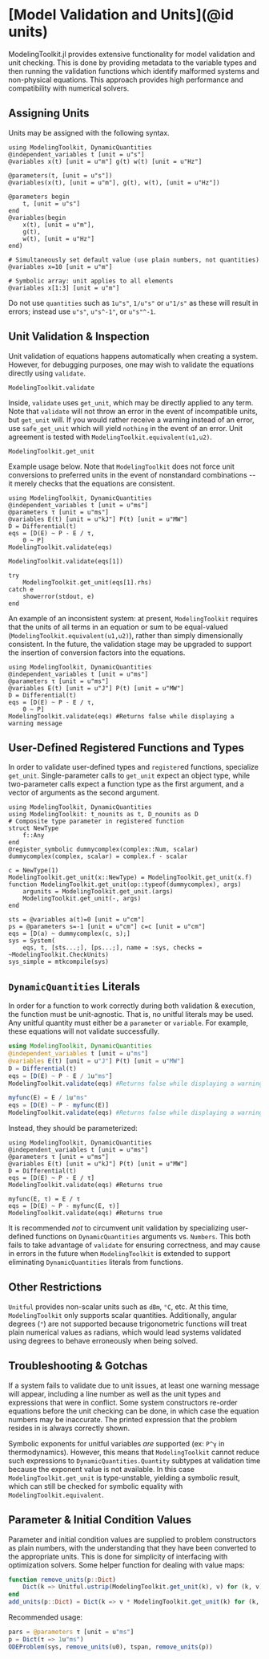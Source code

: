 # [Model Validation and Units](@id units)

ModelingToolkit.jl provides extensive functionality for model validation and unit checking. This is done by providing metadata to the variable types and then running the validation functions which identify malformed systems and non-physical equations. This approach provides high performance and compatibility with numerical solvers.

## Assigning Units

Units may be assigned with the following syntax.

```@example validation
using ModelingToolkit, DynamicQuantities
@independent_variables t [unit = u"s"]
@variables x(t) [unit = u"m"] g(t) w(t) [unit = u"Hz"]

@parameters(t, [unit = u"s"])
@variables(x(t), [unit = u"m"], g(t), w(t), [unit = u"Hz"])

@parameters begin
    t, [unit = u"s"]
end
@variables(begin
    x(t), [unit = u"m"],
    g(t),
    w(t), [unit = u"Hz"]
end)

# Simultaneously set default value (use plain numbers, not quantities)
@variables x=10 [unit = u"m"]

# Symbolic array: unit applies to all elements
@variables x[1:3] [unit = u"m"]
```

Do not use `quantities` such as  `1u"s"`, `1/u"s"` or `u"1/s"` as these will result in errors; instead use `u"s"`, `u"s^-1"`, or `u"s"^-1`.

## Unit Validation & Inspection

Unit validation of equations happens automatically when creating a system. However, for debugging purposes, one may wish to validate the equations directly using `validate`.

```@docs
ModelingToolkit.validate
```

Inside, `validate` uses `get_unit`, which may be directly applied to any term. Note that `validate` will not throw an error in the event of incompatible units, but `get_unit` will. If you would rather receive a warning instead of an error, use `safe_get_unit` which will yield `nothing` in the event of an error. Unit agreement is tested with `ModelingToolkit.equivalent(u1,u2)`.

```@docs
ModelingToolkit.get_unit
```

Example usage below. Note that `ModelingToolkit` does not force unit conversions to preferred units in the event of nonstandard combinations -- it merely checks that the equations are consistent.

```@example validation
using ModelingToolkit, DynamicQuantities
@independent_variables t [unit = u"ms"]
@parameters τ [unit = u"ms"]
@variables E(t) [unit = u"kJ"] P(t) [unit = u"MW"]
D = Differential(t)
eqs = [D(E) ~ P - E / τ,
    0 ~ P]
ModelingToolkit.validate(eqs)
```

```@example validation
ModelingToolkit.validate(eqs[1])
```

```@example validation
try
    ModelingToolkit.get_unit(eqs[1].rhs)
catch e
    showerror(stdout, e)
end
```

An example of an inconsistent system: at present, `ModelingToolkit` requires that the units of all terms in an equation or sum to be equal-valued (`ModelingToolkit.equivalent(u1,u2)`), rather than simply dimensionally consistent. In the future, the validation stage may be upgraded to support the insertion of conversion factors into the equations.

```@example validation
using ModelingToolkit, DynamicQuantities
@independent_variables t [unit = u"ms"]
@parameters τ [unit = u"ms"]
@variables E(t) [unit = u"J"] P(t) [unit = u"MW"]
D = Differential(t)
eqs = [D(E) ~ P - E / τ,
    0 ~ P]
ModelingToolkit.validate(eqs) #Returns false while displaying a warning message
```

## User-Defined Registered Functions and Types

In order to validate user-defined types and `register`ed functions, specialize `get_unit`.  Single-parameter calls to `get_unit`
expect an object type, while two-parameter calls expect a function type as the first argument, and a vector of arguments as the
second argument.

```@example validation2
using ModelingToolkit, DynamicQuantities
using ModelingToolkit: t_nounits as t, D_nounits as D
# Composite type parameter in registered function
struct NewType
    f::Any
end
@register_symbolic dummycomplex(complex::Num, scalar)
dummycomplex(complex, scalar) = complex.f - scalar

c = NewType(1)
ModelingToolkit.get_unit(x::NewType) = ModelingToolkit.get_unit(x.f)
function ModelingToolkit.get_unit(op::typeof(dummycomplex), args)
    argunits = ModelingToolkit.get_unit.(args)
    ModelingToolkit.get_unit(-, args)
end

sts = @variables a(t)=0 [unit = u"cm"]
ps = @parameters s=-1 [unit = u"cm"] c=c [unit = u"cm"]
eqs = [D(a) ~ dummycomplex(c, s);]
sys = System(
    eqs, t, [sts...;], [ps...;], name = :sys, checks = ~ModelingToolkit.CheckUnits)
sys_simple = mtkcompile(sys)
```

## `DynamicQuantities` Literals

In order for a function to work correctly during both validation & execution, the function must be unit-agnostic. That is, no unitful literals may be used. Any unitful quantity must either be a `parameter` or `variable`. For example, these equations will not validate successfully.

```julia
using ModelingToolkit, DynamicQuantities
@independent_variables t [unit = u"ms"]
@variables E(t) [unit = u"J"] P(t) [unit = u"MW"]
D = Differential(t)
eqs = [D(E) ~ P - E / 1u"ms"]
ModelingToolkit.validate(eqs) #Returns false while displaying a warning message

myfunc(E) = E / 1u"ms"
eqs = [D(E) ~ P - myfunc(E)]
ModelingToolkit.validate(eqs) #Returns false while displaying a warning message
```

Instead, they should be parameterized:

```@example validation3
using ModelingToolkit, DynamicQuantities
@independent_variables t [unit = u"ms"]
@parameters τ [unit = u"ms"]
@variables E(t) [unit = u"kJ"] P(t) [unit = u"MW"]
D = Differential(t)
eqs = [D(E) ~ P - E / τ]
ModelingToolkit.validate(eqs) #Returns true
```

```@example validation3
myfunc(E, τ) = E / τ
eqs = [D(E) ~ P - myfunc(E, τ)]
ModelingToolkit.validate(eqs) #Returns true
```

It is recommended *not* to circumvent unit validation by specializing user-defined functions on `DynamicQuantities` arguments vs. `Numbers`. This both fails to take advantage of `validate` for ensuring correctness, and may cause in errors in the
future when `ModelingToolkit` is extended to support eliminating `DynamicQuantities` literals from functions.

## Other Restrictions

`Unitful` provides non-scalar units such as `dBm`, `°C`, etc. At this time, `ModelingToolkit` only supports scalar quantities. Additionally, angular degrees (`°`) are not supported because trigonometric functions will treat plain numerical values as radians, which would lead systems validated using degrees to behave erroneously when being solved.

## Troubleshooting & Gotchas

If a system fails to validate due to unit issues, at least one warning message will appear, including a line number as well as the unit types and expressions that were in conflict. Some system constructors re-order equations before the unit checking can be done, in which case the equation numbers may be inaccurate. The printed expression that the problem resides in is always correctly shown.

Symbolic exponents for unitful variables *are* supported (ex: `P^γ` in thermodynamics). However, this means that `ModelingToolkit` cannot reduce such expressions to `DynamicQuantities.Quantity` subtypes at validation time because the exponent value is not available. In this case `ModelingToolkit.get_unit` is type-unstable, yielding a symbolic result, which can still be checked for symbolic equality with `ModelingToolkit.equivalent`.

## Parameter & Initial Condition Values

Parameter and initial condition values are supplied to problem constructors as plain numbers, with the understanding that they have been converted to the appropriate units. This is done for simplicity of interfacing with optimization solvers. Some helper function for dealing with value maps:

```julia
function remove_units(p::Dict)
    Dict(k => Unitful.ustrip(ModelingToolkit.get_unit(k), v) for (k, v) in p)
end
add_units(p::Dict) = Dict(k => v * ModelingToolkit.get_unit(k) for (k, v) in p)
```

Recommended usage:

```julia
pars = @parameters τ [unit = u"ms"]
p = Dict(τ => 1u"ms")
ODEProblem(sys, remove_units(u0), tspan, remove_units(p))
```
